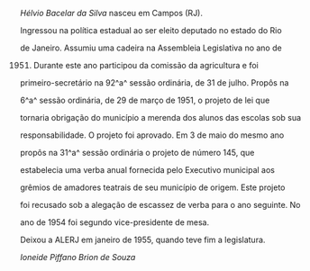 

*Hélvio Bacelar da Silva* nasceu em Campos (RJ).



Ingressou na política estadual ao ser eleito deputado no estado do Rio

de Janeiro. Assumiu uma cadeira na Assembleia Legislativa no ano de

1951. Durante este ano participou da comissão da agricultura e foi

primeiro-secretário na 92^a^ sessão ordinária, de 31 de julho. Propôs na

6^a^ sessão ordinária, de 29 de março de 1951, o projeto de lei que

tornaria obrigação do município a merenda dos alunos das escolas sob sua

responsabilidade. O projeto foi aprovado. Em 3 de maio do mesmo ano

propôs na 31^a^ sessão ordinária o projeto de número 145, que

estabelecia uma verba anual fornecida pelo Executivo municipal aos

grêmios de amadores teatrais de seu município de origem. Este projeto

foi recusado sob a alegação de escassez de verba para o ano seguinte. No

ano de 1954 foi segundo vice-presidente de mesa.



Deixou a ALERJ em janeiro de 1955, quando teve fim a legislatura.



*Ioneide Piffano Brion de Souza*



